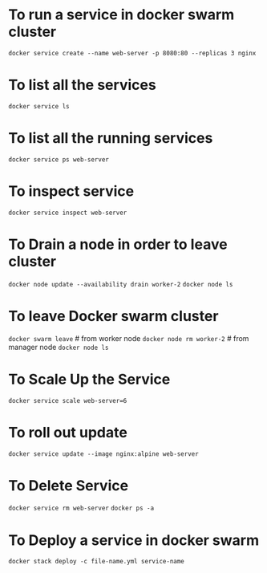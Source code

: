 # To run a service in docker swarm cluster
`docker service create --name web-server -p 8080:80 --replicas 3 nginx`

# To list all the services
`docker service ls`

# To list all the running services
`docker service ps web-server`

# To inspect service 
`docker service inspect web-server`

# To Drain a node in order to leave cluster
`docker node update --availability drain worker-2`
`docker node ls`

# To leave Docker swarm cluster 
`docker swarm leave` # from worker node
`docker node rm worker-2`  # from manager node
`docker node ls`

# To Scale Up the Service
`docker service scale web-server=6`

# To roll out update
`docker service update --image nginx:alpine web-server`

# To Delete Service
`docker service rm web-server`
`docker ps -a`

# To Deploy a service in docker swarm
`docker stack deploy -c file-name.yml service-name`
